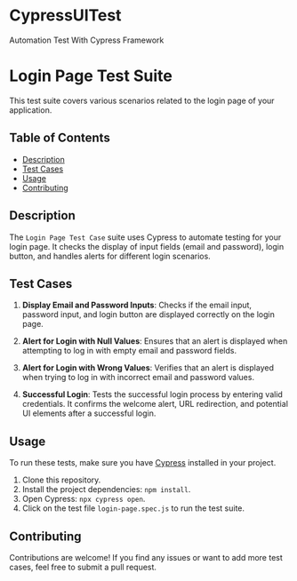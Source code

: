 # CypressUITest
Automation Test With Cypress Framework

# Login Page Test Suite

This test suite covers various scenarios related to the login page of your application.

## Table of Contents

- [Description](#description)
- [Test Cases](#test-cases)
- [Usage](#usage)
- [Contributing](#contributing)

## Description

The `Login Page Test Case` suite uses Cypress to automate testing for your login page. It checks the display of input fields (email and password), login button, and handles alerts for different login scenarios.

## Test Cases

1. **Display Email and Password Inputs**: Checks if the email input, password input, and login button are displayed correctly on the login page.

2. **Alert for Login with Null Values**: Ensures that an alert is displayed when attempting to log in with empty email and password fields.

3. **Alert for Login with Wrong Values**: Verifies that an alert is displayed when trying to log in with incorrect email and password values.

4. **Successful Login**: Tests the successful login process by entering valid credentials. It confirms the welcome alert, URL redirection, and potential UI elements after a successful login.

## Usage

To run these tests, make sure you have [Cypress](https://www.cypress.io/) installed in your project.

1. Clone this repository.
2. Install the project dependencies: `npm install`.
3. Open Cypress: `npx cypress open`.
4. Click on the test file `login-page.spec.js` to run the test suite.

## Contributing

Contributions are welcome! If you find any issues or want to add more test cases, feel free to submit a pull request.

